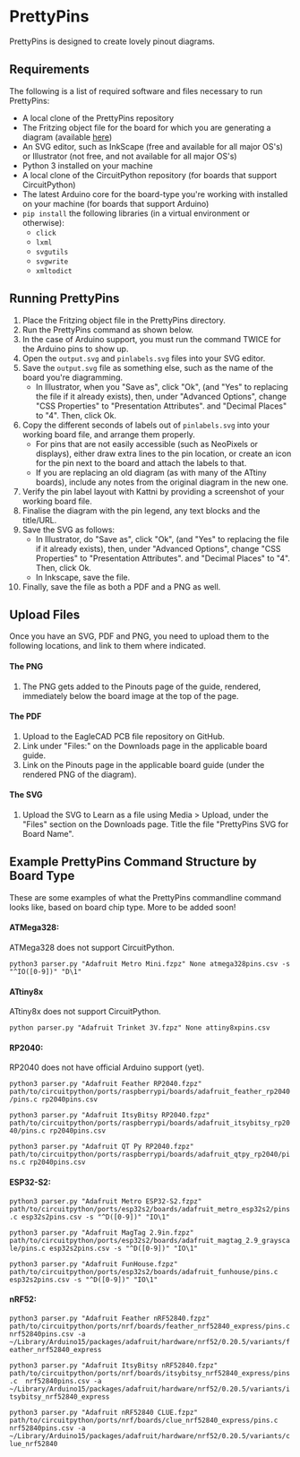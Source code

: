 # PrettyPins

PrettyPins is designed to create lovely pinout diagrams. 

## Requirements
The following is a list of required software and files necessary to run PrettyPins:
* A local clone of the PrettyPins repository
* The Fritzing object file for the board for which you are generating a diagram (available [here](https://github.com/adafruit/Fritzing-Library/tree/master/parts))
* An SVG editor, such as InkScape (free and available for all major OS's) or Illustrator (not free, and not available for all major OS's)
* Python 3 installed on your machine
* A local clone of the CircuitPython repository (for boards that support CircuitPython)
* The latest Arduino core for the board-type you're working with installed on your machine (for boards that support Arduino)
* `pip install` the following libraries (in a virtual environment or otherwise):
  * `click`
  * `lxml`
  * `svgutils`
  * `svgwrite`
  * `xmltodict`

## Running PrettyPins
1. Place the Fritzing object file in the PrettyPins directory.
2. Run the PrettyPins command as shown below.
3. In the case of Arduino support, you must run the command TWICE for the Arduino pins to show up.
4. Open the `output.svg` and `pinlabels.svg` files into your SVG editor.
5. Save the `output.svg` file as something else, such as the name of the board you're diagramming.
   * In Illustrator, when you "Save as", click "Ok", (and "Yes" to replacing the file if it already exists), then, under "Advanced Options", change "CSS Properties" to "Presentation Attributes". and "Decimal Places" to "4". Then, click Ok.
6. Copy the different seconds of labels out of `pinlabels.svg` into your working board file, and arrange them properly.
   * For pins that are not easily accessible (such as NeoPixels or displays), either draw extra lines to the pin location, or create an icon for the pin next to the board and attach the labels to that.
   * If you are replacing an old diagram (as with many of the ATtiny boards), include any notes from the original diagram in the new one.
7. Verify the pin label layout with Kattni by providing a screenshot of your working board file.
8. Finalise the diagram with the pin legend, any text blocks and the title/URL.
9. Save the SVG as follows:
    * In Illustrator, do "Save as", click "Ok", (and "Yes" to replacing the file if it already exists), then, under "Advanced Options", change "CSS Properties" to "Presentation Attributes". and "Decimal Places" to "4". Then, click Ok.
    * In Inkscape, save the file.
10. Finally, save the file as both a PDF and a PNG as well.

## Upload Files
Once you have an SVG, PDF and PNG, you need to upload them to the following locations, and link to them where indicated.
#### The PNG
1. The PNG gets added to the Pinouts page of the guide, rendered, immediately below the board image at the top of the page.

#### The PDF
1. Upload to the EagleCAD PCB file repository on GitHub.
2. Link under "Files:" on the Downloads page in the applicable board guide.
3. Link on the Pinouts page in the applicable board guide (under the rendered PNG of the diagram).

#### The SVG
1. Upload the SVG to Learn as a file using Media > Upload, under the "Files" section on the Downloads page. Title the file "PrettyPins SVG for Board Name".

## Example PrettyPins Command Structure by Board Type
These are some examples of what the PrettyPins commandline command looks like, based on board chip type. More to be added soon!

#### ATMega328:
ATMega328 does not support CircuitPython.

```python3 parser.py "Adafruit Metro Mini.fzpz" None atmega328pins.csv -s "^IO([0-9])" "D\1"```

#### ATtiny8x
ATtiny8x does not support CircuitPython.

```python parser.py "Adafruit Trinket 3V.fzpz" None attiny8xpins.csv```

#### RP2040:
RP2040 does not have official Arduino support (yet).

```python3 parser.py "Adafruit Feather RP2040.fzpz" path/to/circuitpython/ports/raspberrypi/boards/adafruit_feather_rp2040/pins.c rp2040pins.csv```

```python3 parser.py "Adafruit ItsyBitsy RP2040.fzpz" path/to/circuitpython/ports/raspberrypi/boards/adafruit_itsybitsy_rp2040/pins.c rp2040pins.csv```

```python3 parser.py "Adafruit QT Py RP2040.fzpz" path/to/circuitpython/ports/raspberrypi/boards/adafruit_qtpy_rp2040/pins.c rp2040pins.csv```

#### ESP32-S2:

```python3 parser.py "Adafruit Metro ESP32-S2.fzpz" path/to/circuitpython/ports/esp32s2/boards/adafruit_metro_esp32s2/pins.c esp32s2pins.csv -s "^D([0-9])" "IO\1"```

```python3 parser.py "Adafruit MagTag 2.9in.fzpz" path/to/circuitpython/ports/esp32s2/boards/adafruit_magtag_2.9_grayscale/pins.c esp32s2pins.csv -s "^D([0-9])" "IO\1"```

```python3 parser.py "Adafruit FunHouse.fzpz"  path/to/circuitpython/ports/esp32s2/boards/adafruit_funhouse/pins.c esp32s2pins.csv -s "^D([0-9])" "IO\1"```

#### nRF52:

```python3 parser.py "Adafruit Feather nRF52840.fzpz"  path/to/circuitpython/ports/nrf/boards/feather_nrf52840_express/pins.c  nrf52840pins.csv -a ~/Library/Arduino15/packages/adafruit/hardware/nrf52/0.20.5/variants/feather_nrf52840_express```

```python3 parser.py "Adafruit ItsyBitsy nRF52840.fzpz"  path/to/circuitpython/ports/nrf/boards/itsybitsy_nrf52840_express/pins.c  nrf52840pins.csv -a ~/Library/Arduino15/packages/adafruit/hardware/nrf52/0.20.5/variants/itsybitsy_nrf52840_express```

```python3 parser.py "Adafruit nRF52840 CLUE.fzpz"  path/to/circuitpython/ports/nrf/boards/clue_nrf52840_express/pins.c  nrf52840pins.csv -a ~/Library/Arduino15/packages/adafruit/hardware/nrf52/0.20.5/variants/clue_nrf52840```

